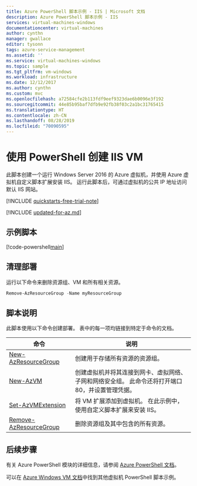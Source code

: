 ```yaml
---
title: Azure PowerShell 脚本示例 - IIS | Microsoft 文档
description: Azure PowerShell 脚本示例 - IIS
services: virtual-machines-windows
documentationcenter: virtual-machines
author: cynthn
manager: gwallace
editor: tysonn
tags: azure-service-management
ms.assetid: ''
ms.service: virtual-machines-windows
ms.topic: sample
ms.tgt_pltfrm: vm-windows
ms.workload: infrastructure
ms.date: 12/12/2017
ms.author: cynthn
ms.custom: mvc
ms.openlocfilehash: a72584cfe2b113fdf9eef9323dae6b0096e3f192
ms.sourcegitcommit: 44e85b95baf7dfb9e92fb38f03c2a1bc31765415
ms.translationtype: HT
ms.contentlocale: zh-CN
ms.lasthandoff: 08/28/2019
ms.locfileid: "70090595"
---
```

# <a name="create-an-iis-vm-with-powershell"></a>使用 PowerShell 创建 IIS VM

此脚本创建一个运行 Windows Server 2016 的 Azure 虚拟机，并使用 Azure 虚拟机自定义脚本扩展安装 IIS。 运行此脚本后，可通过虚拟机的公共 IP 地址访问默认 IIS 网站。

[!INCLUDE [quickstarts-free-trial-note](../../../includes/quickstarts-free-trial-note.md)]

[!INCLUDE [updated-for-az.md](../../../includes/updated-for-az.md)]

## <a name="sample-script"></a>示例脚本

[!code-powershell[main](../../../powershell_scripts/virtual-machine/create-vm-iis/create-windows-vm-iis.ps1 "Create VM IIS")]

## <a name="clean-up-deployment"></a>清理部署

运行以下命令来删除资源组、VM 和所有相关资源。

```powershell
Remove-AzResourceGroup -Name myResourceGroup
```

## <a name="script-explanation"></a>脚本说明

此脚本使用以下命令创建部署。 表中的每一项均链接到特定于命令的文档。

| 命令 | 说明 |
|---|---|
| [New-AzResourceGroup](https://docs.microsoft.com/powershell/module/az.resources/new-azresourcegroup) | 创建用于存储所有资源的资源组。 |
| [New-AzVM](https://docs.microsoft.com/powershell/module/az.compute/new-azvm) | 创建虚拟机并将其连接到网卡、虚拟网络、子网和网络安全组。 此命令还将打开端口 80，并设置管理凭据。 |
| [Set-AzVMExtension](https://docs.microsoft.com/powershell/module/az.compute/set-azvmextension) | 将 VM 扩展添加到虚拟机。 在此示例中，使用自定义脚本扩展来安装 IIS。 |
|[Remove-AzResourceGroup](https://docs.microsoft.com/powershell/module/az.resources/remove-azresourcegroup) | 删除资源组及其中包含的所有资源。 |

## <a name="next-steps"></a>后续步骤

有关 Azure PowerShell 模块的详细信息，请参阅 [Azure PowerShell 文档](/powershell/azure/overview)。

可以在 [Azure Windows VM 文档](../windows/powershell-samples.md?toc=%2fazure%2fvirtual-machines%2fwindows%2ftoc.json)中找到其他虚拟机 PowerShell 脚本示例。
